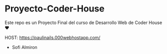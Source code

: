 # Proyecto-Coder-House

Este repo es un Proyecto Final del curso de Desarrollo Web de Coder House ♥

HOST:
https://paulinails.000webhostapp.com/


- Sofi Almiron
